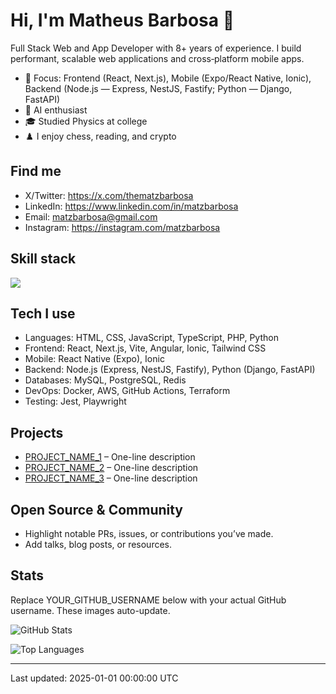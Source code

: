 <!--
This README will appear on your GitHub profile if it lives in a repository named exactly like your GitHub username.

How to use:
1) Create a public repo on GitHub named YOUR_GITHUB_USERNAME.
2) Put this README.md at the root of that repo.
3) Replace placeholders (YOUR_NAME, YOUR_GITHUB_USERNAME, links, tech stack).
4) Commit and push. Optional: add the provided GitHub Action later to auto-update the "Last updated" line.
-->

# Hi, I'm Matheus Barbosa 👋

Full Stack Web and App Developer with 8+ years of experience.
I build performant, scalable web applications and cross‑platform mobile apps.

- 🚀 Focus: Frontend (React, Next.js), Mobile (Expo/React Native, Ionic), Backend (Node.js — Express, NestJS, Fastify; Python — Django, FastAPI)
- 🧠 AI enthusiast
- 🎓 Studied Physics at college
- ♟️ I enjoy chess, reading, and crypto

## Find me
- X/Twitter: https://x.com/thematzbarbosa
- LinkedIn: https://www.linkedin.com/in/matzbarbosa
- Email: matzbarbosa@gmail.com
- Instagram: https://instagram.com/matzbarbosa

## Skill stack
<img src="https://skillicons.dev/icons?i=aws,docker,git,github,terraform,python,js,ts,nodejs,figma,react,nextjs,vite,expo,angular,ionic,laravel,html,css,php,tailwind,django,fastapi,express,nestjs,fastify,openai,mysql,postgres&perline=12" />

## Tech I use
- Languages: HTML, CSS, JavaScript, TypeScript, PHP, Python
- Frontend: React, Next.js, Vite, Angular, Ionic, Tailwind CSS
- Mobile: React Native (Expo), Ionic
- Backend: Node.js (Express, NestJS, Fastify), Python (Django, FastAPI)
- Databases: MySQL, PostgreSQL, Redis
- DevOps: Docker, AWS, GitHub Actions, Terraform
- Testing: Jest, Playwright

## Projects
- [PROJECT_NAME_1](https://github.com/YOUR_GITHUB_USERNAME/REPO_1) – One-line description
- [PROJECT_NAME_2](https://github.com/YOUR_GITHUB_USERNAME/REPO_2) – One-line description
- [PROJECT_NAME_3](https://github.com/YOUR_GITHUB_USERNAME/REPO_3) – One-line description

## Open Source & Community
- Highlight notable PRs, issues, or contributions you’ve made.
- Add talks, blog posts, or resources.

## Stats
Replace YOUR_GITHUB_USERNAME below with your actual GitHub username. These images auto-update.

![GitHub Stats](https://github-readme-stats.vercel.app/api?username=matzbarbosa&count_private=true&show_icons=true&theme=react)

![Top Languages](https://github-readme-stats.vercel.app/api/top-langs/?username=matzbarbosa&layout=compact&theme=react)

<!-- Optional: Streak stats (remove if not wanted) -->
<!-- ![GitHub Streak](https://streak-stats.demolab.com?user=YOUR_GITHUB_USERNAME&theme=react) -->

---

Last updated: 2025-01-01 00:00:00 UTC